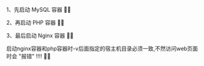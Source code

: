 1、先启动 MySQL 容器  :seedling::seedling:

2、再启动 PHP 容器  :evergreen_tree::evergreen_tree:

3、最后启动 Nginx 容器  :sunflower::sunflower:

启动nginx容器和php容器时-v后面指定的宿主机目录必须一致,不然访问web页面时会 "报错" !!!! :sunrise::sunrise:
